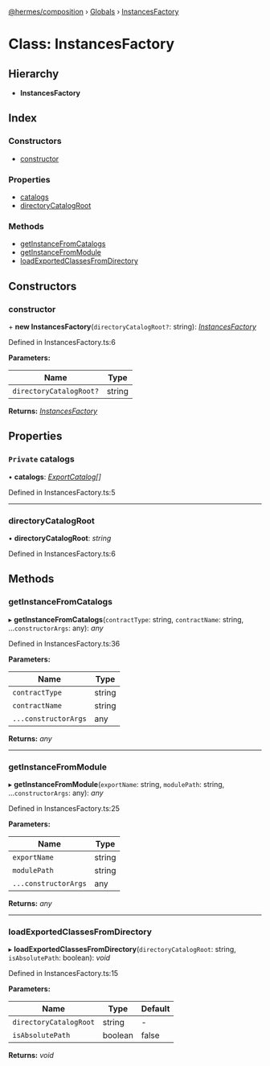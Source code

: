 [@hermes/composition](../README.md) › [Globals](../globals.md) › [InstancesFactory](instancesfactory.md)

# Class: InstancesFactory

## Hierarchy

* **InstancesFactory**

## Index

### Constructors

* [constructor](instancesfactory.md#constructor)

### Properties

* [catalogs](instancesfactory.md#private-catalogs)
* [directoryCatalogRoot](instancesfactory.md#directorycatalogroot)

### Methods

* [getInstanceFromCatalogs](instancesfactory.md#getinstancefromcatalogs)
* [getInstanceFromModule](instancesfactory.md#getinstancefrommodule)
* [loadExportedClassesFromDirectory](instancesfactory.md#loadexportedclassesfromdirectory)

## Constructors

###  constructor

\+ **new InstancesFactory**(`directoryCatalogRoot?`: string): *[InstancesFactory](instancesfactory.md)*

Defined in InstancesFactory.ts:6

**Parameters:**

Name | Type |
------ | ------ |
`directoryCatalogRoot?` | string |

**Returns:** *[InstancesFactory](instancesfactory.md)*

## Properties

### `Private` catalogs

• **catalogs**: *[ExportCatalog](exportcatalog.md)[]*

Defined in InstancesFactory.ts:5

___

###  directoryCatalogRoot

• **directoryCatalogRoot**: *string*

Defined in InstancesFactory.ts:6

## Methods

###  getInstanceFromCatalogs

▸ **getInstanceFromCatalogs**(`contractType`: string, `contractName`: string, ...`constructorArgs`: any): *any*

Defined in InstancesFactory.ts:36

**Parameters:**

Name | Type |
------ | ------ |
`contractType` | string |
`contractName` | string |
`...constructorArgs` | any |

**Returns:** *any*

___

###  getInstanceFromModule

▸ **getInstanceFromModule**(`exportName`: string, `modulePath`: string, ...`constructorArgs`: any): *any*

Defined in InstancesFactory.ts:25

**Parameters:**

Name | Type |
------ | ------ |
`exportName` | string |
`modulePath` | string |
`...constructorArgs` | any |

**Returns:** *any*

___

###  loadExportedClassesFromDirectory

▸ **loadExportedClassesFromDirectory**(`directoryCatalogRoot`: string, `isAbsolutePath`: boolean): *void*

Defined in InstancesFactory.ts:15

**Parameters:**

Name | Type | Default |
------ | ------ | ------ |
`directoryCatalogRoot` | string | - |
`isAbsolutePath` | boolean | false |

**Returns:** *void*
